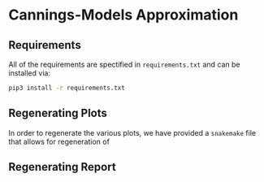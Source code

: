# Cannings-Models Approximation



## Requirements

All of the requirements are spectified in `requirements.txt` and can be installed via:

```bash
pip3 install -r requirements.txt
```

## Regenerating Plots

In order to regenerate the various plots, we have provided a `snakemake` file that allows for regeneration of 

## Regenerating Report
